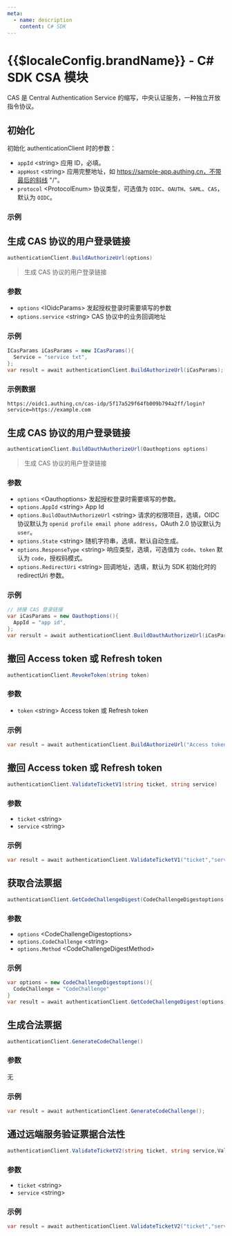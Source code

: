 ```yaml
---
meta:
  - name: description
    content: C# SDK
---
```


<LastUpdated/>

# {{$localeConfig.brandName}} - C# SDK CSA 模块

CAS 是 Central Authentication Service 的缩写，中央认证服务，一种独立开放指令协议。

## 初始化

初始化 authenticationClient 时的参数：

- `appId` \<string\> 应用 ID，必填。
- `appHost` \<string\> 应用完整地址，如 https://sample-app.authing.cn，不带最后的斜线 "/"。
- `protocol` \<ProtocolEnum\> 协议类型，可选值为 `OIDC`、`OAUTH`、`SAML`、`CAS`，默认为 `OIDC`。

### 示例

## 生成 CAS 协议的用户登录链接

```csharp
authenticationClient.BuildAuthorizeUrl(options)
```

> 生成 CAS 协议的用户登录链接

### 参数

- `options` \<IOidcParams\> 发起授权登录时需要填写的参数
- `options.service` \<string\> CAS 协议中的业务回调地址

### 示例

```csharp
ICasParams iCasParams = new ICasParams(){
  Service = "service txt",
};
var result = await authenticationClient.BuildAuthorizeUrl(iCasParams);
```

### 示例数据

```http
https://oidc1.authing.cn/cas-idp/5f17a529f64fb009b794a2ff/login?service=https://example.com
```

## 生成 CAS 协议的用户登录链接

```csharp
authenticationClient.BuildOauthAuthorizeUrl(Oauthoptions options)
```

> 生成 CAS 协议的用户登录链接

### 参数

- `options` \<Oauthoptions\> 发起授权登录时需要填写的参数。
- `options.AppId` \<string\> App Id
- `options.BuildOauthAuthorizeUrl` \<string\> 请求的权限项目，选填，OIDC 协议默认为 `openid profile email phone address`，OAuth 2.0 协议默认为 `user`。
- `options.State` \<string\> 随机字符串，选填，默认自动生成。
- `options.ResponseType` \<string\> 响应类型，选填，可选值为 `code`、`token` 默认为 `code`，授权码模式。
- `options.RedirectUri` \<string\> 回调地址，选填，默认为 SDK 初始化时的 redirectUri 参数。

### 示例

```csharp
// 拼接 CAS 登录链接
var iCasParams = new Oauthoptions(){
  AppId = "app id",
};
var rersult = await authenticationClient.BuildOauthAuthorizeUrl(iCasParams);
```

## 撤回 Access token 或 Refresh token

```csharp
authenticationClient.RevokeToken(string token)
```

### 参数

- `token` \<string\> Access token 或 Refresh token

### 示例

```csharp
var result = await authenticationClient.BuildAuthorizeUrl("Access token or Refresh token");
```

## 撤回 Access token 或 Refresh token

```csharp
authenticationClient.ValidateTicketV1(string ticket, string service)
```

### 参数

- `ticket` \<string\>
- `service` \<string\>

### 示例

```csharp
var result = await authenticationClient.ValidateTicketV1("ticket","service");
```

## 获取合法票据

```csharp
authenticationClient.GetCodeChallengeDigest(CodeChallengeDigestoptions options)
```

### 参数

- `options` \<CodeChallengeDigestoptions\>
- `options.CodeChallenge` \<string\>
- `options.Method` \<CodeChallengeDigestMethod\>

### 示例

```csharp
var options = new CodeChallengeDigestoptions(){
  CodeChallenge = "CodeChallenge"
}
var result = await authenticationClient.GetCodeChallengeDigest(options);
```

## 生成合法票据

```csharp
authenticationClient.GenerateCodeChallenge()
```

### 参数

无

### 示例

```csharp
var result = await authenticationClient.GenerateCodeChallenge();
```

## 通过远端服务验证票据合法性

```csharp
authenticationClient.ValidateTicketV2(string ticket, string service,ValidateTicketFormat validateTicketFormat)
```

### 参数

- `ticket` \<string\>
- `service` \<string\>

### 示例

```csharp
var result = await authenticationClient.ValidateTicketV2("ticket","service");
```
